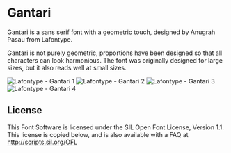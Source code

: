 # Gantari
Gantari is a sans serif font with a geometric touch, designed by Anugrah Pasau from Lafontype.

Gantari is not purely geometric, proportions have been designed so that all characters can look harmonious. The font was originally designed for large sizes, but it also reads well at small sizes.


![Lafontype - Gantari 1](https://user-images.githubusercontent.com/97496747/171081383-179b11cb-b036-4f36-ae21-347a4e3b4f17.png)
![Lafontype - Gantari 2](https://user-images.githubusercontent.com/97496747/171306000-c92e602e-6d9c-4b55-aa8f-80c4cffd7068.png)
![Lafontype - Gantari 3](https://user-images.githubusercontent.com/97496747/171081401-d5513c72-b0c1-4e80-9049-b71f3ffdcd1e.png)
![Lafontype - Gantari 4](https://user-images.githubusercontent.com/97496747/171305849-77ba76f1-fe73-405a-8abe-50b03d3fccc8.png)


## License
This Font Software is licensed under the SIL Open Font License, Version 1.1. This license is copied below, and is also available with a FAQ at http://scripts.sil.org/OFL

